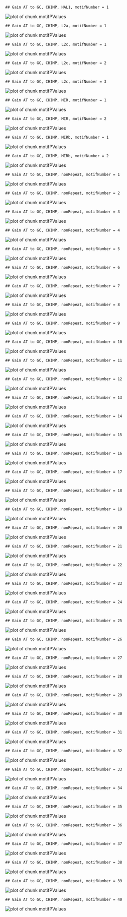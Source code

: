 

```
## Gain AT to GC, CHIMP, HAL1, motifNumber = 1
```

![plot of chunk motifPValues](figure/motifPValues1.png) 

```
## Gain AT to GC, CHIMP, L2a, motifNumber = 1
```

![plot of chunk motifPValues](figure/motifPValues2.png) 

```
## Gain AT to GC, CHIMP, L2c, motifNumber = 1
```

![plot of chunk motifPValues](figure/motifPValues3.png) 

```
## Gain AT to GC, CHIMP, L2c, motifNumber = 2
```

![plot of chunk motifPValues](figure/motifPValues4.png) 

```
## Gain AT to GC, CHIMP, L2c, motifNumber = 3
```

![plot of chunk motifPValues](figure/motifPValues5.png) 

```
## Gain AT to GC, CHIMP, MIR, motifNumber = 1
```

![plot of chunk motifPValues](figure/motifPValues6.png) 

```
## Gain AT to GC, CHIMP, MIR, motifNumber = 2
```

![plot of chunk motifPValues](figure/motifPValues7.png) 

```
## Gain AT to GC, CHIMP, MIRb, motifNumber = 1
```

![plot of chunk motifPValues](figure/motifPValues8.png) 

```
## Gain AT to GC, CHIMP, MIRb, motifNumber = 2
```

![plot of chunk motifPValues](figure/motifPValues9.png) 

```
## Gain AT to GC, CHIMP, nonRepeat, motifNumber = 1
```

![plot of chunk motifPValues](figure/motifPValues10.png) 

```
## Gain AT to GC, CHIMP, nonRepeat, motifNumber = 2
```

![plot of chunk motifPValues](figure/motifPValues11.png) 

```
## Gain AT to GC, CHIMP, nonRepeat, motifNumber = 3
```

![plot of chunk motifPValues](figure/motifPValues12.png) 

```
## Gain AT to GC, CHIMP, nonRepeat, motifNumber = 4
```

![plot of chunk motifPValues](figure/motifPValues13.png) 

```
## Gain AT to GC, CHIMP, nonRepeat, motifNumber = 5
```

![plot of chunk motifPValues](figure/motifPValues14.png) 

```
## Gain AT to GC, CHIMP, nonRepeat, motifNumber = 6
```

![plot of chunk motifPValues](figure/motifPValues15.png) 

```
## Gain AT to GC, CHIMP, nonRepeat, motifNumber = 7
```

![plot of chunk motifPValues](figure/motifPValues16.png) 

```
## Gain AT to GC, CHIMP, nonRepeat, motifNumber = 8
```

![plot of chunk motifPValues](figure/motifPValues17.png) 

```
## Gain AT to GC, CHIMP, nonRepeat, motifNumber = 9
```

![plot of chunk motifPValues](figure/motifPValues18.png) 

```
## Gain AT to GC, CHIMP, nonRepeat, motifNumber = 10
```

![plot of chunk motifPValues](figure/motifPValues19.png) 

```
## Gain AT to GC, CHIMP, nonRepeat, motifNumber = 11
```

![plot of chunk motifPValues](figure/motifPValues20.png) 

```
## Gain AT to GC, CHIMP, nonRepeat, motifNumber = 12
```

![plot of chunk motifPValues](figure/motifPValues21.png) 

```
## Gain AT to GC, CHIMP, nonRepeat, motifNumber = 13
```

![plot of chunk motifPValues](figure/motifPValues22.png) 

```
## Gain AT to GC, CHIMP, nonRepeat, motifNumber = 14
```

![plot of chunk motifPValues](figure/motifPValues23.png) 

```
## Gain AT to GC, CHIMP, nonRepeat, motifNumber = 15
```

![plot of chunk motifPValues](figure/motifPValues24.png) 

```
## Gain AT to GC, CHIMP, nonRepeat, motifNumber = 16
```

![plot of chunk motifPValues](figure/motifPValues25.png) 

```
## Gain AT to GC, CHIMP, nonRepeat, motifNumber = 17
```

![plot of chunk motifPValues](figure/motifPValues26.png) 

```
## Gain AT to GC, CHIMP, nonRepeat, motifNumber = 18
```

![plot of chunk motifPValues](figure/motifPValues27.png) 

```
## Gain AT to GC, CHIMP, nonRepeat, motifNumber = 19
```

![plot of chunk motifPValues](figure/motifPValues28.png) 

```
## Gain AT to GC, CHIMP, nonRepeat, motifNumber = 20
```

![plot of chunk motifPValues](figure/motifPValues29.png) 

```
## Gain AT to GC, CHIMP, nonRepeat, motifNumber = 21
```

![plot of chunk motifPValues](figure/motifPValues30.png) 

```
## Gain AT to GC, CHIMP, nonRepeat, motifNumber = 22
```

![plot of chunk motifPValues](figure/motifPValues31.png) 

```
## Gain AT to GC, CHIMP, nonRepeat, motifNumber = 23
```

![plot of chunk motifPValues](figure/motifPValues32.png) 

```
## Gain AT to GC, CHIMP, nonRepeat, motifNumber = 24
```

![plot of chunk motifPValues](figure/motifPValues33.png) 

```
## Gain AT to GC, CHIMP, nonRepeat, motifNumber = 25
```

![plot of chunk motifPValues](figure/motifPValues34.png) 

```
## Gain AT to GC, CHIMP, nonRepeat, motifNumber = 26
```

![plot of chunk motifPValues](figure/motifPValues35.png) 

```
## Gain AT to GC, CHIMP, nonRepeat, motifNumber = 27
```

![plot of chunk motifPValues](figure/motifPValues36.png) 

```
## Gain AT to GC, CHIMP, nonRepeat, motifNumber = 28
```

![plot of chunk motifPValues](figure/motifPValues37.png) 

```
## Gain AT to GC, CHIMP, nonRepeat, motifNumber = 29
```

![plot of chunk motifPValues](figure/motifPValues38.png) 

```
## Gain AT to GC, CHIMP, nonRepeat, motifNumber = 30
```

![plot of chunk motifPValues](figure/motifPValues39.png) 

```
## Gain AT to GC, CHIMP, nonRepeat, motifNumber = 31
```

![plot of chunk motifPValues](figure/motifPValues40.png) 

```
## Gain AT to GC, CHIMP, nonRepeat, motifNumber = 32
```

![plot of chunk motifPValues](figure/motifPValues41.png) 

```
## Gain AT to GC, CHIMP, nonRepeat, motifNumber = 33
```

![plot of chunk motifPValues](figure/motifPValues42.png) 

```
## Gain AT to GC, CHIMP, nonRepeat, motifNumber = 34
```

![plot of chunk motifPValues](figure/motifPValues43.png) 

```
## Gain AT to GC, CHIMP, nonRepeat, motifNumber = 35
```

![plot of chunk motifPValues](figure/motifPValues44.png) 

```
## Gain AT to GC, CHIMP, nonRepeat, motifNumber = 36
```

![plot of chunk motifPValues](figure/motifPValues45.png) 

```
## Gain AT to GC, CHIMP, nonRepeat, motifNumber = 37
```

![plot of chunk motifPValues](figure/motifPValues46.png) 

```
## Gain AT to GC, CHIMP, nonRepeat, motifNumber = 38
```

![plot of chunk motifPValues](figure/motifPValues47.png) 

```
## Gain AT to GC, CHIMP, nonRepeat, motifNumber = 39
```

![plot of chunk motifPValues](figure/motifPValues48.png) 

```
## Gain AT to GC, CHIMP, nonRepeat, motifNumber = 40
```

![plot of chunk motifPValues](figure/motifPValues49.png) 
  
